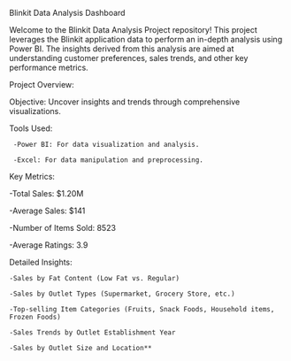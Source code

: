 Blinkit Data Analysis Dashboard

Welcome to the Blinkit Data Analysis Project repository! This project leverages the Blinkit application data to perform an in-depth analysis using Power BI. The insights derived from this analysis are aimed at understanding customer preferences, sales trends, and other key performance metrics.

Project Overview:

Objective: Uncover insights and trends through comprehensive visualizations.

Tools Used:

     -Power BI: For data visualization and analysis.

     -Excel: For data manipulation and preprocessing.

Key Metrics:

   -Total Sales: $1.20M

   -Average Sales: $141

   -Number of Items Sold: 8523

   -Average Ratings: 3.9

Detailed Insights:

    -Sales by Fat Content (Low Fat vs. Regular)

    -Sales by Outlet Types (Supermarket, Grocery Store, etc.)

    -Top-selling Item Categories (Fruits, Snack Foods, Household items, Frozen Foods)

    -Sales Trends by Outlet Establishment Year

    -Sales by Outlet Size and Location**
